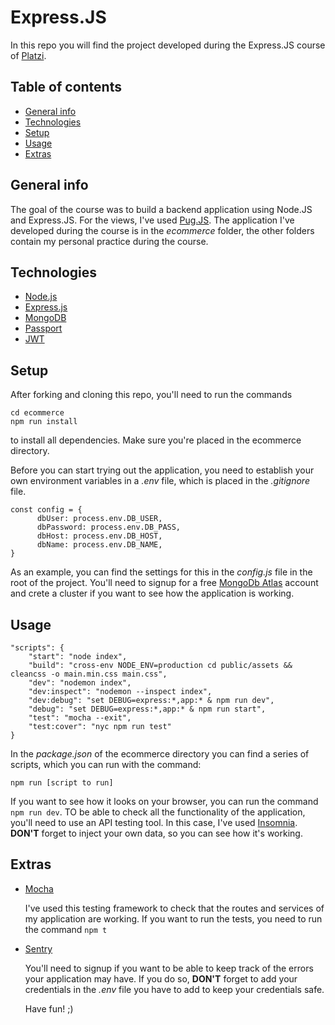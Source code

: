 # Express.JS

In this repo you will find the project developed during the Express.JS course of [Platzi](https://platzi.com/clases/express-js/).

## Table of contents

* [General info](#general-info)
* [Technologies](#technologies)
* [Setup](#setup)
* [Usage](#usage)
* [Extras](#extras)

## General info

The goal of the course was to build a backend application using Node.JS and Express.JS. For the views, I've used [Pug.JS](https://pugjs.org/api/getting-started.html). The application I've developed during the course is in the *ecommerce* folder, the other folders contain my personal practice during the course. 

## Technologies

* [Node.js](https://nodejs.org/es/docs/)
* [Express.js](https://expressjs.com/es/4x/api.html)
* [MongoDB](https://docs.mongodb.com/manual/tutorial/)
* [Passport](http://www.passportjs.org/docs/)
* [JWT](https://jwt.io/introduction)

## Setup

After forking and cloning this repo, you'll need to run the commands
```
cd ecommerce
npm run install
```

to install all dependencies. Make sure you're placed in the ecommerce directory.

Before you can start trying out the application, you need to establish your own environment variables in a *.env* file, which is placed in the *.gitignore* file. 

```
const config = {
      dbUser: process.env.DB_USER,
      dbPassword: process.env.DB_PASS,
      dbHost: process.env.DB_HOST,
      dbName: process.env.DB_NAME,
}
```

As an example, you can find the settings for this in the *config.js* file in the root of the project. You'll need to signup for a free [MongoDb Atlas](https://www.mongodb.com/es/cloud/atlas) account and crete a cluster if you want to see how the application is working.

## Usage 

```
"scripts": {
    "start": "node index",
    "build": "cross-env NODE_ENV=production cd public/assets && cleancss -o main.min.css main.css",
    "dev": "nodemon index",
    "dev:inspect": "nodemon --inspect index",
    "dev:debug": "set DEBUG=express:*,app:* & npm run dev",
    "debug": "set DEBUG=express:*,app:* & npm run start",
    "test": "mocha --exit",
    "test:cover": "nyc npm run test"
}

```
In the *package.json* of the ecommerce directory you can find a series of scripts, which you can run with the command:

`npm run [script to run]`

If you want to see how it looks on your browser, you can run the command `npm run dev`. TO be able to check all the functionality of the application, you'll need to use an API testing tool. In this case, I've used [Insomnia](https://insomnia.rest/). **DON'T** forget to inject your own data, so you can see how it's working.

## Extras

* [Mocha](https://mochajs.org/)
  
  I've used this testing framework to check that the routes and services of my application are working. If you want to run the tests, you need to run the command `npm t` 

* [Sentry](https://docs.sentry.io/platforms/node/)

  You'll need to signup if you want to be able to keep track of the errors your application may have. If you do so, **DON'T** forget to add your credentials in the *.env* file you have to add to keep your credentials safe. 

  Have fun! ;) 
